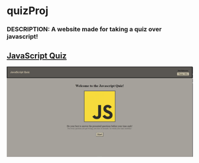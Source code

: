 # quizProj #

### **DESCRIPTION:** A website made for taking a quiz over javascript! ###

## [JavaScript Quiz](https://enzonsn.github.io/quizProj/) ##

![screenshot of deployed site](https://raw.githubusercontent.com/enzonsn/quizProj/main/assets/images/ss.PNG)
